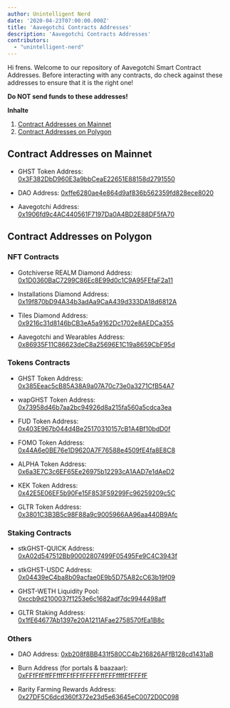```yaml
---
author: Unintelligent Nerd
date: '2020-04-23T07:00:00.000Z'
title: 'Aavegotchi Contracts Addresses'
description: 'Aavegotchi Contracts Addresses'
contributors:
  - "unintelligent-nerd"
---
```


Hi frens. Welcome to our repository of Aavegotchi Smart Contract Addresses. Before interacting with any contracts, do check against these addresses to ensure that it is the right one!

**Do NOT send funds to these addresses!**

<div class="contentsBox">

**Inhalte**

<ol>
<li><a href=#contract-addresses-on-mainnet>Contract Addresses on Mainnet</a></li>
<li><a href=#contract-addresses-on-polygon>Contract Addresses on Polygon</a></li>
</ol>

</div>

## Contract Addresses on Mainnet

* GHST Token Address: [0x3F382DbD960E3a9bbCeaE22651E88158d2791550](https://etherscan.io/address/0x3f382dbd960e3a9bbceae22651e88158d2791550)

* DAO Address: [0xffe6280ae4e864d9af836b562359fd828ece8020](https://etherscan.io/address/0xffe6280ae4e864d9af836b562359fd828ece8020)

* Aavegotchi Address: [0x1906fd9c4AC440561F7197Da0A4BD2E88DF5fA70](https://etherscan.io/address/0x1906fd9c4AC440561F7197Da0A4BD2E88DF5fA70)

## Contract Addresses on Polygon

### NFT Contracts

* Gotchiverse REALM Diamond Address: [0x1D0360BaC7299C86Ec8E99d0c1C9A95FEfaF2a11](https://polygonscan.com/address/0x1d0360bac7299c86ec8e99d0c1c9a95fefaf2a11)

* Installations Diamond Address: [0x19f870bD94A34b3adAa9CaA439d333DA18d6812A](https://polygonscan.com/address/0x19f870bD94A34b3adAa9CaA439d333DA18d6812A)

* Tiles Diamond Address: [0x9216c31d8146bCB3eA5a9162Dc1702e8AEDCa355](https://polygonscan.com/address/0x9216c31d8146bCB3eA5a9162Dc1702e8AEDCa355)

* Aavegotchi and Wearables Address: [0x86935F11C86623deC8a25696E1C19a8659CbF95d](https://polygonscan.com/address/0x86935F11C86623deC8a25696E1C19a8659CbF95d)

### Tokens Contracts

* GHST Token Address: [0x385Eeac5cB85A38A9a07A70c73e0a3271CfB54A7](https://polygonscan.com/address/0x385Eeac5cB85A38A9a07A70c73e0a3271CfB54A7)

* wapGHST Token Address: [0x73958d46b7aa2bc94926d8a215fa560a5cdca3ea](https://polygonscan.com/token/0x73958d46b7aa2bc94926d8a215fa560a5cdca3ea)

* FUD Token Address: [0x403E967b044d4Be25170310157cB1A4Bf10bdD0f](https://polygonscan.com/token/0x403E967b044d4Be25170310157cB1A4Bf10bdD0f)

* FOMO Token Address: [0x44A6e0BE76e1D9620A7F76588e4509fE4fa8E8C8](https://polygonscan.com/token/0x44A6e0BE76e1D9620A7F76588e4509fE4fa8E8C8)

* ALPHA Token Address: [0x6a3E7C3c6EF65Ee26975b12293cA1AAD7e1dAeD2](https://polygonscan.com/token/0x6a3E7C3c6EF65Ee26975b12293cA1AAD7e1dAeD2)

* KEK Token Address: [0x42E5E06EF5b90Fe15F853F59299Fc96259209c5C](https://polygonscan.com/token/0x42E5E06EF5b90Fe15F853F59299Fc96259209c5C)

* GLTR Token Address: [0x3801C3B3B5c98F88a9c9005966AA96aa440B9Afc](https://polygonscan.com/token/0x3801C3B3B5c98F88a9c9005966AA96aa440B9Afc)

### Staking Contracts

* stkGHST-QUICK Address: [0xA02d547512Bb90002807499F05495Fe9C4C3943f](https://polygonscan.com/address/0xA02d547512Bb90002807499F05495Fe9C4C3943f)

* stkGHST-USDC Address: [0x04439eC4ba8b09acfae0E9b5D75A82cC63b19f09](https://polygonscan.com/address/0x04439eC4ba8b09acfae0E9b5D75A82cC63b19f09)

* GHST-WETH Liquidity Pool: [0xccb9d2100037f1253e6c1682adf7dc9944498aff](https://polygonscan.com/address/0xccb9d2100037f1253e6c1682adf7dc9944498aff)

* GLTR Staking Address: [0x1fE64677Ab1397e20A1211AFae2758570fEa1B8c](https://polygonscan.com/token/0x1fE64677Ab1397e20A1211AFae2758570fEa1B8c)

### Others

* DAO Address: [0xb208f8BB431f580CC4b216826AFfB128cd1431aB](https://polygonscan.com/address/0xb208f8BB431f580CC4b216826AFfB128cd1431aB/tokens)

* Burn Address (for portals & baazaar): [0xFFfFfFffFFfffFFfFFfFFFFFffFFFffffFfFFFfF](https://polygonscan.com/address/0xFFfFfFffFFfffFFfFFfFFFFFffFFFffffFfFFFfF/tokens)

* Rarity Farming Rewards Address: [0x27DF5C6dcd360f372e23d5e63645eC0072D0C098](https://polygonscan.com/address/0x27DF5C6dcd360f372e23d5e63645eC0072D0C098/token-transfers)